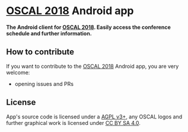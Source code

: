 # [OSCAL 2018](https://oscal.openlabs.cc/) Android app

**The Android client for [OSCAL 2018](https://oscal.openlabs.cc/). Easily access the conference schedule and further information.**

## How to contribute
If you want to contribute to the [OSCAL 2018](https://oscal.openlabs.cc/)  Android app, you are very welcome: 

- opening issues and PRs

## License
App's source code is licensed under a [AGPL v3+](LICENSE.txt), any OSCAL logos and further graphical work is licensed under [CC BY SA 4.0](https://creativecommons.org/licenses/by-sa/4.0/).
